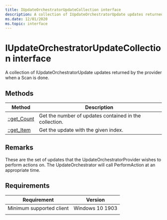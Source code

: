 ```yaml
---
title: IUpdateOrchestratorUpdateCollection interface
description: A collection of IUpdateOrchestratorUpdate updates returned by the provider when a Scan is done.
ms.date: 12/01/2020
ms.topic: interface
---
```


# IUpdateOrchestratorUpdateCollection  interface

A collection of IUpdateOrchestratorUpdate updates returned by the provider when a Scan is done.

## Methods

|Method | Description |
|---|---|
|[::get_Count](iupdateorchestratorupdatecollection-get-count.md) | Get the number of updates contained in the collection.  |
|[::get_Item](iupdateorchestratorupdatecollection-get-item.md) | Get the update with the given index.  |


## Remarks
These are the set of updates that the UpdateOrchestratorProvider wishes to perform actions on. The UpdateOrchestrator will call PerformAction at an appropriate time.

## Requirements

| Requirement | Version |
|---|---|
| Minimum supported client | Windows 10 1903 |
|   |   |

